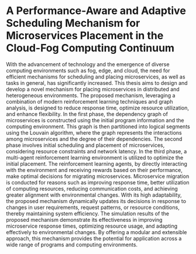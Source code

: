 # A Performance-Aware and Adaptive Scheduling Mechanism for Microservices Placement in the Cloud-Fog Computing Continuum

With the advancement of technology and the emergence of diverse computing environments such as fog, edge, and cloud, the need for efficient mechanisms for scheduling and placing microservices, as well as tasks in general, has significantly increased. This thesis aims to design and develop a novel mechanism for placing microservices in distributed and heterogeneous environments. The proposed mechanism, leveraging a combination of modern reinforcement learning techniques and graph analysis, is designed to reduce response time, optimize resource utilization, and enhance flexibility.
In the first phase, the dependency graph of microservices is constructed using the initial program information and the computing environment. This graph is then partitioned into logical segments using the Louvain algorithm, where the graph represents the interactions among microservices and the degree of their dependencies. The second phase involves initial scheduling and placement of microservices, considering resource constraints and network latency. In the third phase, a multi-agent reinforcement learning environment is utilized to optimize the initial placement. The reinforcement learning agents, by directly interacting with the environment and receiving rewards based on their performance, make optimal decisions for migrating microservices.
Microservice migration is conducted for reasons such as improving response time, better utilization of computing resources, reducing communication costs, and achieving greater alignment with environmental changes. With its high adaptability, the proposed mechanism dynamically updates its decisions in response to changes in user requirements, request patterns, or resource conditions, thereby maintaining system efficiency.
The simulation results of the proposed mechanism demonstrate its effectiveness in improving microservice response times, optimizing resource usage, and adapting effectively to environmental changes. By offering a modular and extensible approach, this mechanism provides the potential for application across a wide range of programs and computing environments.
